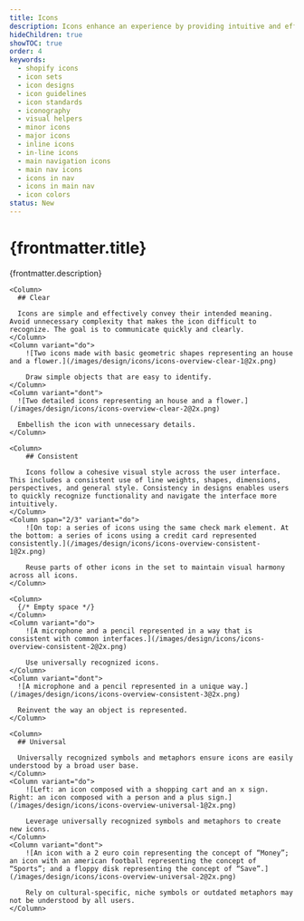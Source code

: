 ```yaml
---
title: Icons
description: Icons enhance an experience by providing intuitive and efficient navigation, conveying information concisely, and making it more visually appealing.
hideChildren: true
showTOC: true
order: 4
keywords:
  - shopify icons
  - icon sets
  - icon designs
  - icon guidelines
  - icon standards
  - iconography
  - visual helpers
  - minor icons
  - major icons
  - inline icons
  - in-line icons
  - main navigation icons
  - main nav icons
  - icons in nav
  - icons in main nav
  - icon colors
status: New
---
```


# {frontmatter.title}

<Lede>{frontmatter.description}</Lede>

<Subnav />

<Section>
  <Row>
  
    <Column>
      ## Clear

      Icons are simple and effectively convey their intended meaning. Avoid unnecessary complexity that makes the icon difficult to recognize. The goal is to communicate quickly and clearly.
    </Column>
    <Column variant="do">
        ![Two icons made with basic geometric shapes representing an house and a flower.](/images/design/icons/icons-overview-clear-1@2x.png)

        Draw simple objects that are easy to identify.
    </Column>
    <Column variant="dont">
      ![Two detailed icons representing an house and a flower.](/images/design/icons/icons-overview-clear-2@2x.png)

      Embellish the icon with unnecessary details.
    </Column>

  </Row>
</Section>

<Section>
  <Row variant="1-2">
  
    <Column>
        ## Consistent
        
        Icons follow a cohesive visual style across the user interface. This includes a consistent use of line weights, shapes, dimensions, perspectives, and general style. Consistency in designs enables users to quickly recognize functionality and navigate the interface more intuitively.
    </Column>
    <Column span="2/3" variant="do">
        ![On top: a series of icons using the same check mark element. At the bottom: a series of icons using a credit card represented consistently.](/images/design/icons/icons-overview-consistent-1@2x.png)

        Reuse parts of other icons in the set to maintain visual harmony across all icons.
    </Column>

  </Row>

  <Row variant="1-1-1">
  
    <Column>
      {/* Empty space */}
    </Column>
    <Column variant="do">
        ![A microphone and a pencil represented in a way that is consistent with common interfaces.](/images/design/icons/icons-overview-consistent-2@2x.png)

        Use universally recognized icons.
    </Column>
    <Column variant="dont">
      ![A microphone and a pencil represented in a unique way.](/images/design/icons/icons-overview-consistent-3@2x.png)

      Reinvent the way an object is represented.
    </Column>

  </Row>
</Section>

<Section>
  <Row>
  
    <Column>
      ## Universal

      Universally recognized symbols and metaphors ensure icons are easily understood by a broad user base.
    </Column>
    <Column variant="do">
        ![Left: an icon composed with a shopping cart and an x sign. Right: an icon composed with a person and a plus sign.](/images/design/icons/icons-overview-universal-1@2x.png)

        Leverage universally recognized symbols and metaphors to create new icons.
    </Column>
    <Column variant="dont">
        ![An icon with a 2 euro coin representing the concept of “Money”; an icon with an american football representing the concept of “Sports”; and a floppy disk representing the concept of “Save”.](/images/design/icons/icons-overview-universal-2@2x.png)

        Rely on cultural-specific, niche symbols or outdated metaphors may not be understood by all users.
    </Column>

  </Row>
</Section>
